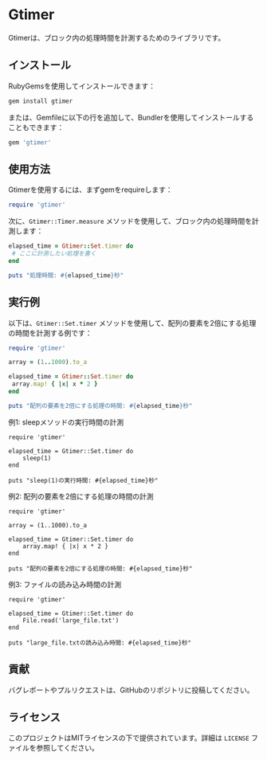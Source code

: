 
# Gtimer

Gtimerは、ブロック内の処理時間を計測するためのライブラリです。

## インストール

RubyGemsを使用してインストールできます：

```sh
gem install gtimer
```

または、Gemfileに以下の行を追加して、Bundlerを使用してインストールすることもできます：

```ruby
gem 'gtimer'
```

## 使用方法

Gtimerを使用するには、まずgemをrequireします：

```ruby
require 'gtimer'
```

次に、`Gtimer::Timer.measure` メソッドを使用して、ブロック内の処理時間を計測します：

```ruby
elapsed_time = Gtimer::Set.timer do
 # ここに計測したい処理を書く
end

puts "処理時間: #{elapsed_time}秒"
```

## 実行例

以下は、`Gtimer::Set.timer` メソッドを使用して、配列の要素を2倍にする処理の時間を計測する例です：

```ruby
require 'gtimer'

array = (1..1000).to_a

elapsed_time = Gtimer::Set.timer do
 array.map! { |x| x * 2 }
end

puts "配列の要素を2倍にする処理の時間: #{elapsed_time}秒"
```
例1: sleepメソッドの実行時間の計測

```
require 'gtimer'

elapsed_time = Gtimer::Set.timer do
    sleep(1)
end

puts "sleep(1)の実行時間: #{elapsed_time}秒"
```
例2: 配列の要素を2倍にする処理の時間の計測
```
require 'gtimer'

array = (1..1000).to_a

elapsed_time = Gtimer::Set.timer do
    array.map! { |x| x * 2 }
end

puts "配列の要素を2倍にする処理の時間: #{elapsed_time}秒"
```
例3: ファイルの読み込み時間の計測
```
require 'gtimer'

elapsed_time = Gtimer::Set.timer do
    File.read('large_file.txt')
end

puts "large_file.txtの読み込み時間: #{elapsed_time}秒"
```


## 貢献

バグレポートやプルリクエストは、GitHubのリポジトリに投稿してください。

## ライセンス

このプロジェクトはMITライセンスの下で提供されています。詳細は `LICENSE` ファイルを参照してください。

